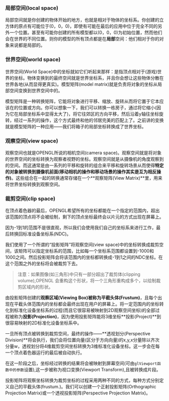 ### 局部空间\(local space\)

局部空间就是你创建的物体开始的地方，也就是相对于物体的坐标系。你创建的立方体的原点有可能位于\(0，0，0\)，即使有可能在最后的应用中位于完全不同的另外一个位置。甚至有可能你创建的所有模型都以\(0，0，0\)为初始位置，然而他们会在世界的不同位置。则你的模型的所有顶点都是在**局部**空间：他们相对于你的对象来说都是局部的。

### 世界空间\(world space\)

世界空间\(World Space\)中的坐标就如它们听起来那样：是指顶点相对于\(游戏\)世界的坐标。物体变换到的最终空间就是世界坐标系，并且你会想让这些物体分散在世界各地\(从而显得更真实\)。模型矩阵\(model matrix\)就是负责将对象的坐标从局部空间变换到世界空间中的。

模型矩阵是一种转换矩阵，它能将对象进行平移、缩放、旋转从而将它置于它本应该在的位置或方向。你可以想象一下，我们可以转换一栋房子，通过将它缩小\(因为它在局部坐标系中显得太大了\)，将它往郊区的方向平移，然后沿着y轴往坐标旋转，经过一系列的操作，这个方式最终和他的邻居完美的匹配上了。之前讲的变换就是模型矩阵的一种应用——我们将箱子的局部坐标转换成了世界坐标。

### 观察空间\(view space\)

观察空间也就是OPENGL所说的相机空间\(camera space\)。观察空间就是将对象的世界空间的坐标转换为观察者视野的坐标。观察空间就是从摄像机的角度观察到的空间。而这通常是由一系列的平移和旋转的组合来平移和旋转场景从而使得**特定的对象被转换到摄像机前面\(**移动相机的操作和移动场景的操作其实是互为相反操作**\)**。这些组合在一起的转换通常存储在一个**观察矩阵\(View Matrix\)**里，用来将世界坐标转换到观察空间。

### 裁剪空间\(clip space\)

在顶点着色器的最后，OPENGL希望所有的坐标都能在一个指定的范围内，超出该范围的顶点将不会被绘制，剩下的顶点坐标最终会以片元的方式出现在屏幕上。

因为-1到1的范围不是很直观，所以我们会使用我们自己的坐标系来进行工作，最后转换回标准设备坐标系\(NDC\)。

我们使用了一个所谓的“投影矩阵”将观察空间\(view space\)中的坐标转换成裁剪空间，该矩阵可以指定坐标系的范围，比如每一个坐标系范围都设置到-1000和1000之间。然后投影矩阵会将该范围内的坐标都转换成-1到1之间的NDC坐标。在这个范围之外的坐标将会被裁剪下去。

> 注意：如果图像\(如三角形\)中只有一部分超出了裁剪体\(clipping volume\),OPENGL 会重构这个形状，将一个三角形重构成多个，以绘制裁剪区域内的形状。

由投影矩阵创建的**观察区域\(Viewing Box\)**被称为**平截头体\(Frustum\)**，且每个出现在平截头体范围内的坐标都会最终出现在用户的屏幕上。将一定范围内的坐标转化到标准化设备坐标系的过程\(而且它很容易被映射到2D观察空间坐标\)的全部过程被称为**投影\(Projection\)**，因为使用投影矩阵能将3维坐标**投影\(Project\)**到很容易映射的2D标准化设备坐标系中。

一旦所有顶点被转换到裁剪空间，最终的操作——**透视划分\(Perspective Division\)**将会执行，我们会将位置向量\(区分于方向向量\)的x,y,x分量除以齐次分量w，透视划分将4维裁剪空间坐标转换为3维标准化设备坐标。这一步会在每一个顶点着色器运行的最后被自动执行。

在这一阶段之后，坐标经过转换的结果将会被映射到屏幕空间\(可由`glViewport函数中的参数`设置\),这一步被称为视口变换\(Viewport Transform\),且被转换成片段。

投影矩阵将观察坐标转换为裁剪坐标的过程采用两种不同的方式，每种方式分别定义自己的平截头体\(frustum.\)。我们可以创建一个正射投影矩阵\(Orthographic Projection Matrix\)或一个透视投影矩阵\(Perspective Projection Matrix\)。


